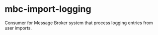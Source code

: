 mbc-import-logging
==================

Consumer for Message Broker system that process logging entries from user imports.
